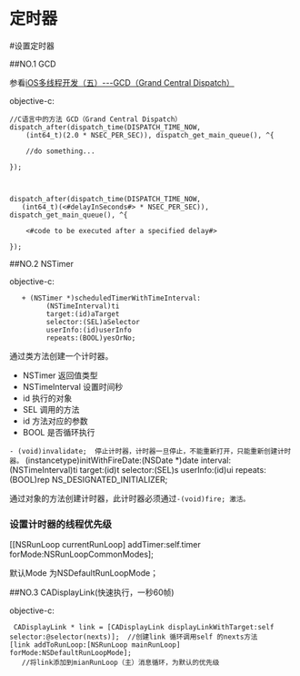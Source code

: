 # 定时器

<!-- create time: 2014-10-19 13:45:16  -->

#设置定时器

##NO.1 GCD

参看[iOS多线程开发（五）---GCD（Grand Central Dispatch）](http://blog.chinaunix.net/uid-24862988-id-3420245.html)

objective-c:


    //C语言中的方法 GCD（Grand Central Dispatch）
    dispatch_after(dispatch_time(DISPATCH_TIME_NOW, 
        (int64_t)(2.0 * NSEC_PER_SEC)), dispatch_get_main_queue(), ^{
    
        //do something...
        
    });
    
    
    
    dispatch_after(dispatch_time(DISPATCH_TIME_NOW, 
       (int64_t)(<#delayInSeconds#> * NSEC_PER_SEC)), dispatch_get_main_queue(), ^{
       
        <#code to be executed after a specified delay#>
        
    });

##NO.2 NSTimer

   objective-c:
   
       + (NSTimer *)scheduledTimerWithTimeInterval:
             (NSTimeInterval)ti 
             target:(id)aTarget 
             selector:(SEL)aSelector 
             userInfo:(id)userInfo 
             repeats:(BOOL)yesOrNo;

通过类方法创建一个计时器。

* NSTimer 返回值类型
* NSTimeInterval 设置时间秒
* id 执行的对象
* SEL 调用的方法
* id 方法对应的参数
* BOOL 是否循环执行

``- (void)invalidate;  停止计时器，计时器一旦停止，不能重新打开，只能重新创建计时器。``
(instancetype)initWithFireDate:(NSDate *)date interval:(NSTimeInterval)ti target:(id)t selector:(SEL)s userInfo:(id)ui repeats:(BOOL)rep NS_DESIGNATED_INITIALIZER;

通过对象的方法创建计时器，此计时器必须通过```-(void)fire; 激活。```

### 设置计时器的线程优先级

[[NSRunLoop currentRunLoop] addTimer:self.timer forMode:NSRunLoopCommonModes];

默认Mode 为NSDefaultRunLoopMode；



##NO.3 CADisplayLink(快速执行，一秒60帧)

   objective-c:
   
     CADisplayLink * link = [CADisplayLink displayLinkWithTarget:self selector:@selector(nexts)];  //创建link 循环调用self 的nexts方法
    [link addToRunLoop:[NSRunLoop mainRunLoop] forMode:NSDefaultRunLoopMode];
       //将link添加到mianRunLoop（主）消息循环，为默认的优先级